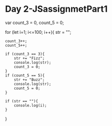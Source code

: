 # Day 2-JSassignmetPart1

var count_3 = 0, count_5 = 0;

for (let i=1; i<=100; i++){
    str = "";

    count_3++;
    count_5++;

    if (count_3 == 3){
        str += "Fizz";
        console.log(str);
        count_3 = 0;
    }
    if (count_5 == 5){
        str += "Buzz";
        console.log(str);
        count_5 = 0;
    }

    if (str == ""){
        console.log(i);
    }
}

